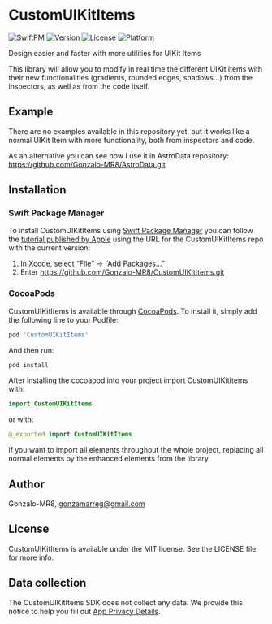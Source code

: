 # CustomUIKitItems

[![SwiftPM](https://img.shields.io/badge/SPM-supported-DE5C43.svg?style=flat)](https://swift.org/package-manager/)
[![Version](https://img.shields.io/cocoapods/v/CustomUIKitItems.svg?style=flat)](https://cocoapods.org/pods/CustomUIKitItems)
[![License](https://img.shields.io/cocoapods/l/CustomUIKitItems.svg?style=flat)](https://cocoapods.org/pods/CustomUIKitItems)
[![Platform](https://img.shields.io/cocoapods/p/CustomUIKitItems.svg?style=flat)](https://cocoapods.org/pods/CustomUIKitItems)

Design easier and faster with more utilities for UIKit Items

This library will allow you to modify in real time the different UIKit items with their new functionalities (gradients, rounded edges, shadows...) from the inspectors, as well as from the code itself.


## Example

There are no examples available in this repository yet, but it works like a normal UIKit Item with more functionality, both from inspectors and code.

As an alternative you can see how I use it in AstroData repository: https://github.com/Gonzalo-MR8/AstroData.git

## Installation

### Swift Package Manager

To install CustomUIKitItems using [Swift Package Manager](https://github.com/apple/swift-package-manager) you can follow the [tutorial published by Apple](https://developer.apple.com/documentation/xcode/adding_package_dependencies_to_your_app) using the URL for the CustomUIKitItems repo with the current version:

1. In Xcode, select “File” → “Add Packages...”
2. Enter https://github.com/Gonzalo-MR8/CustomUIKitItems.git

### CocoaPods

CustomUIKitItems is available through [CocoaPods](https://cocoapods.org). To install
it, simply add the following line to your Podfile:

```ruby
pod 'CustomUIKitItems'
```
And then run:
```ruby
pod install
```
After installing the cocoapod into your project import CustomUIKitItems with:
```swift
import CustomUIKitItems
```
or with:
```swift
@_exported import CustomUIKitItems
```
if you want to import all elements throughout the whole project, replacing all normal elements by the enhanced elements from the library

## Author

Gonzalo-MR8, gonzamarreg@gmail.com

## License

CustomUIKitItems is available under the MIT license. See the LICENSE file for more info.

## Data collection

The CustomUIKitItems SDK does not collect any data. We provide this notice to help you fill out [App Privacy Details](https://developer.apple.com/app-store/app-privacy-details/).
